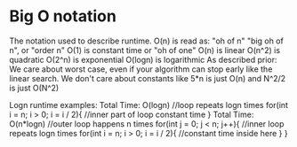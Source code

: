 # Big O notation
The notation used to describe runtime.
O(n) is read as: "oh of n" "big oh of n", or "order n"
O(1) is constant time or "oh of one"
O(n) is linear
O(n^2) is quadratic
O(2^n) is exponential
O(logn) is logarithmic
As described prior:
We care about worst case, even if your algorithm can stop early like the linear search.
We don't care about constants like 5*n is just O(n)   and   N^2/2  is just O(N^2)

Logn runtime examples:
Total Time: O(logn)
//loop repeats logn times
for(int i = n; i > 0; i = i / 2){
  //inner part of loop constant time
}
Total Time: O(n*logn)
//outer loop happens n times
for(int j = 0; j < n; j++){
  //inner loop repeats logn times
  for(int i = n; i > 0; i = i / 2){
     //constant time inside here
  }
}
